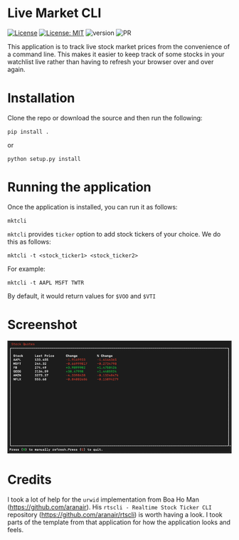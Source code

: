 # Live Market CLI
[![License](https://img.shields.io/badge/License-Apache%202.0-blue.svg)](docs/license_apache_v2) [![License: MIT](https://img.shields.io/badge/License-MIT-blue.svg)](docs/license_mit) ![version](https://img.shields.io/badge/version-2.1.1-orange) ![PR](https://img.shields.io/badge/PRs-Welcome-green)

This application is to track live stock market prices from the convenience of a command line. This makes it easier to keep track of some stocks in your watchlist live rather than having to refresh your browser over and over again.

# Installation
Clone the repo or download the source and then run the following:
```
pip install .
```
or
```
python setup.py install
```

# Running the application
Once the application is installed, you can run it as follows:
```
mktcli
```
`mktcli` provides `ticker` option to add stock tickers of your choice. We do this as follows:
```
mktcli -t <stock_ticker1> <stock_ticker2>
```
For example:
```
mktcli -t AAPL MSFT TWTR
```
By default, it would return values for `$VOO` and `$VTI`

# Screenshot
![Demo](docs/ScreenShot.png?raw=true "Demo")

# Credits
I took a lot of help for the `urwid` implementation from Boa Ho Man (https://github.com/aranair). His `rtscli - Realtime Stock Ticker CLI` repository (https://github.com/aranair/rtscli) is worth having a look. I took parts of the template from that application for how the application looks and feels.
